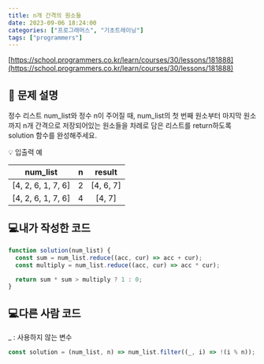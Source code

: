 ```yaml
---
title: n개 간격의 원소들
date: 2023-09-06 18:24:00
categories: ["프로그래머스", "기초트레이닝"]
tags: ["programmers"]
---
```


[https://school.programmers.co.kr/learn/courses/30/lessons/181888](https://school.programmers.co.kr/learn/courses/30/lessons/181888)

## 📔 문제 설명

정수 리스트 num_list와 정수 n이 주어질 때, num_list의 첫 번째 원소부터 마지막 원소까지 n개 간격으로 저장되어있는 원소들을 차례로 담은 리스트를 return하도록 solution 함수를 완성해주세요.

💡 입출력 예

|      num_list      |  n  |  result   |
| :----------------: | :-: | :-------: |
| [4, 2, 6, 1, 7, 6] |  2  | [4, 6, 7] |
| [4, 2, 6, 1, 7, 6] |  4  |  [4, 7]   |

## 💻내가 작성한 코드

```js
function solution(num_list) {
  const sum = num_list.reduce((acc, cur) => acc + cur);
  const multiply = num_list.reduce((acc, cur) => acc * cur);

  return sum * sum > multiply ? 1 : 0;
}
```

## 💻다른 사람 코드

\_ : 사용하지 않는 변수

```js
const solution = (num_list, n) => num_list.filter((_, i) => !(i % n));
```
